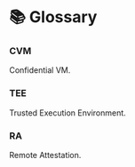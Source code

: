 
# 📚 Glossary

### CVM

Confidential VM.

### TEE

Trusted Execution Environment.

### RA

Remote Attestation.
